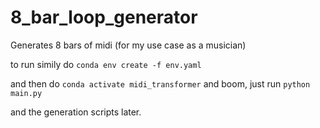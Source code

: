 # 8_bar_loop_generator
Generates 8 bars of midi (for my use case as a musician)

to run simily do 
```conda env create -f env.yaml```

and then do
```conda activate midi_transformer```
and boom, just run 
```python main.py```

and the generation scripts later.
